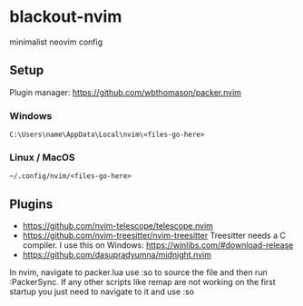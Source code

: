 # blackout-nvim
 minimalist neovim config

## Setup

Plugin manager: https://github.com/wbthomason/packer.nvim

### Windows

    C:\Users\name\AppData\Local\nvim\<files-go-here>

### Linux / MacOS

    ~/.config/nvim/<files-go-here>

## Plugins

- https://github.com/nvim-telescope/telescope.nvim
- https://github.com/nvim-treesitter/nvim-treesitter
  Treesitter needs a C compiler. I use this on Windows: https://winlibs.com/#download-release
- https://github.com/dasupradyumna/midnight.nvim

In nvim, navigate to packer.lua use :so to source the file and then run :PackerSync. 
If any other scripts like remap are not working on the first startup you just need to navigate to it and use :so
